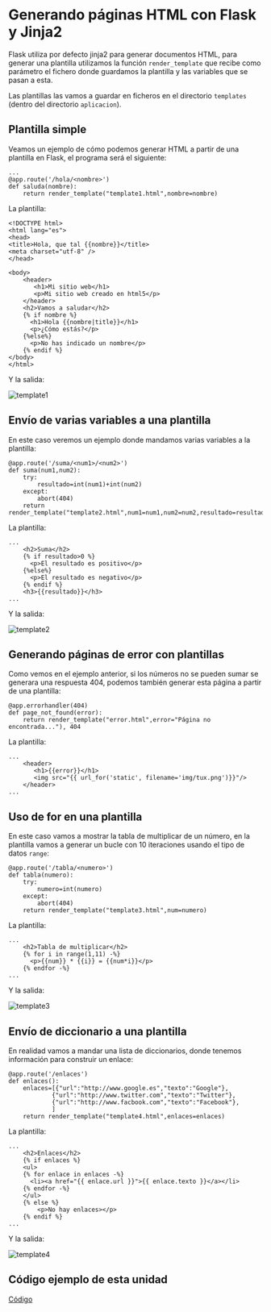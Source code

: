 # Generando páginas HTML con Flask y Jinja2

Flask utiliza por defecto jinja2 para generar documentos HTML, para generar una plantilla utilizamos la función `render_template` que recibe como parámetro el fichero donde guardamos la plantilla y las variables que se pasan a esta.

Las plantillas las vamos a guardar en ficheros en el directorio `templates` (dentro del directorio `aplicacion`).

## Plantilla simple

Veamos un ejemplo de cómo podemos generar HTML a partir de una plantilla en Flask, el  programa será el siguiente:

	...
	@app.route('/hola/<nombre>')
	def saluda(nombre):
    	return render_template("template1.html",nombre=nombre)

La plantilla:

	<!DOCTYPE html>
	<html lang="es">
	<head>
	<title>Hola, que tal {{nombre}}</title>
	<meta charset="utf-8" />
	</head>
	 
	<body>
	    <header>
	       <h1>Mi sitio web</h1>
	       <p>Mi sitio web creado en html5</p>
	    </header>
	    <h2>Vamos a saludar</h2>
	    {% if nombre %}
	      <h1>Hola {{nombre|title}}</h1>
	      <p>¿Cómo estás?</p>
	    {%else%}
	      <p>No has indicado un nombre</p>
	    {% endif %}
	</body>
	</html>

Y la salida:

![template1](img/template1.png)

## Envío de varias variables a una plantilla

En este caso veremos un ejemplo donde mandamos varias variables a la plantilla:

	@app.route('/suma/<num1>/<num2>')
	def suma(num1,num2):
		try:
			resultado=int(num1)+int(num2)
		except:
			abort(404)
		return render_template("template2.html",num1=num1,num2=num2,resultado=resultado)

La plantilla:

	...
	    <h2>Suma</h2>
	    {% if resultado>0 %}
	      <p>El resultado es positivo</p>
	    {%else%}
	      <p>El resultado es negativo</p>
	    {% endif %}
	    <h3>{{resultado}}</h3>
	...

Y la salida:

![template2](img/template2.png)

## Generando páginas de error con plantillas

Como vemos en el ejemplo anterior, si los números no se pueden sumar se generara una respuesta 404, podemos también generar esta página a partir de una plantilla:

	@app.errorhandler(404)
	def page_not_found(error):
		return render_template("error.html",error="Página no encontrada..."), 404

La plantilla:

	...
	    <header>
	       <h1>{{error}}</h1>
	       <img src="{{ url_for('static', filename='img/tux.png')}}"/>
	    </header>   
	...

## Uso de for en una plantilla

En este caso vamos a mostrar la tabla de multiplicar de un número, en la plantilla vamos a generar un bucle con 10 iteraciones usando el tipo de datos `range`:

	@app.route('/tabla/<numero>')
	def tabla(numero):
		try:
			numero=int(numero)
		except:
			abort(404)
		return render_template("template3.html",num=numero)

La plantilla:

	...
	    <h2>Tabla de multiplicar</h2>
	    {% for i in range(1,11) -%}
	      <p>{{num}} * {{i}} = {{num*i}}</p>
	    {% endfor -%}
	...

Y la salida:

![template3](img/template3.png)

## Envío de diccionario a una plantilla

En realidad vamos a mandar una lista de diccionarios, donde tenemos información para construir un enlace:

	@app.route('/enlaces')
	def enlaces():
		enlaces=[{"url":"http://www.google.es","texto":"Google"},
				{"url":"http://www.twitter.com","texto":"Twitter"},
				{"url":"http://www.facbook.com","texto":"Facebook"},
				]
		return render_template("template4.html",enlaces=enlaces)

La plantilla:

	...
	    <h2>Enlaces</h2>
		{% if enlaces %}
	    <ul>
	    {% for enlace in enlaces -%}
	      <li><a href="{{ enlace.url }}">{{ enlace.texto }}</a></li>
	    {% endfor -%}
		</ul>
	    {% else %}
	    	<p>No hay enlaces></p>
	    {% endif %}
	...

Y la salida:

![template4](img/template4.png)

## Código ejemplo de esta unidad

[Código](../../ejemplos/u15)
